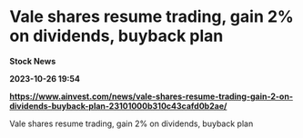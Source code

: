 # Vale shares resume trading, gain 2% on dividends, buyback plan
**Stock News**

**2023-10-26 19:54**

**https://www.ainvest.com/news/vale-shares-resume-trading-gain-2-on-dividends-buyback-plan-23101000b310c43cafd0b2ae/**

Vale shares resume trading, gain 2% on dividends, buyback plan
